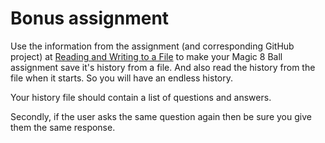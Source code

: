 # Bonus assignment

<p>Use&nbsp;the information from the assignment (and corresponding GitHub project) at&nbsp;<a class="" title="Reading and Writing to a File" href="https://canvas.instructure.com/courses/970783/assignments/3925106">Reading and Writing to a File</a>&nbsp;to make your Magic 8 Ball assignment save it's history from a file. And also read the history from the file when it starts. So you will have an endless history.</p>
<p>Your history file should contain a list of questions and answers.</p>
<p>Secondly, if the user asks the same question again then be sure you give them the same response.</p>
<p>&nbsp;</p>
